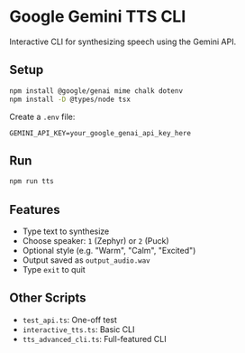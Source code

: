 # Google Gemini TTS CLI

Interactive CLI for synthesizing speech using the Gemini API.

## Setup

```sh
npm install @google/genai mime chalk dotenv
npm install -D @types/node tsx
````

Create a `.env` file:

```env
GEMINI_API_KEY=your_google_genai_api_key_here
```

## Run

```sh
npm run tts
```

## Features

* Type text to synthesize
* Choose speaker: `1` (Zephyr) or `2` (Puck)
* Optional style (e.g. "Warm", "Calm", "Excited")
* Output saved as `output_audio.wav`
* Type `exit` to quit

## Other Scripts

* `test_api.ts`: One-off test
* `interactive_tts.ts`: Basic CLI
* `tts_advanced_cli.ts`: Full-featured CLI
